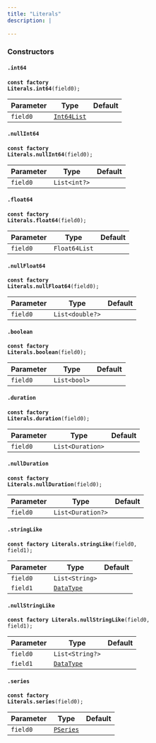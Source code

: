 ```yaml
---
title: "Literals"
description: |
  
---
```



### Constructors
#### `.int64`
<code><strong>const factory Literals.int64</strong>(field0);</code>


Parameter|Type|Default|
-|-|-|
`field0`|<code>[Int64List]</code>||
#### `.nullInt64`
<code><strong>const factory Literals.nullInt64</strong>(field0);</code>


Parameter|Type|Default|
-|-|-|
`field0`|<code>List\<int?></code>||
#### `.float64`
<code><strong>const factory Literals.float64</strong>(field0);</code>


Parameter|Type|Default|
-|-|-|
`field0`|<code>Float64List</code>||
#### `.nullFloat64`
<code><strong>const factory Literals.nullFloat64</strong>(field0);</code>


Parameter|Type|Default|
-|-|-|
`field0`|<code>List\<double?></code>||
#### `.boolean`
<code><strong>const factory Literals.boolean</strong>(field0);</code>


Parameter|Type|Default|
-|-|-|
`field0`|<code>List\<bool></code>||
#### `.duration`
<code><strong>const factory Literals.duration</strong>(field0);</code>


Parameter|Type|Default|
-|-|-|
`field0`|<code>List\<Duration></code>||
#### `.nullDuration`
<code><strong>const factory Literals.nullDuration</strong>(field0);</code>


Parameter|Type|Default|
-|-|-|
`field0`|<code>List\<Duration?></code>||
#### `.stringLike`
<code><strong>const factory Literals.stringLike</strong>(field0, field1);</code>


Parameter|Type|Default|
-|-|-|
`field0`|<code>List\<String></code>||
`field1`|<code>[DataType]</code>||
#### `.nullStringLike`
<code><strong>const factory Literals.nullStringLike</strong>(field0, field1);</code>


Parameter|Type|Default|
-|-|-|
`field0`|<code>List\<String?></code>||
`field1`|<code>[DataType]</code>||
#### `.series`
<code><strong>const factory Literals.series</strong>(field0);</code>


Parameter|Type|Default|
-|-|-|
`field0`|<code>[PSeries]</code>||

[Int64List]: /reference/classes/int64list
[DataType]: /reference/classes/datatype
[PSeries]: /reference/classes/pseries